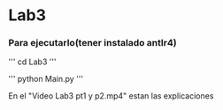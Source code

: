 # Lab3

### Para ejecutarlo(tener instalado antlr4)
'''
cd Lab3
'''

'''
python Main.py
'''

En el "Video Lab3 pt1 y p2.mp4" estan las explicaciones
